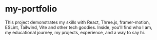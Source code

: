 # my-portfolio
This project demonstrates my skills with React, Three.js, framer-motion, ESLint, Tailwind, Vite and other tech goodies. Inside, you'll find who I am, my educational journey, my projects, experience, and a way to say hi.